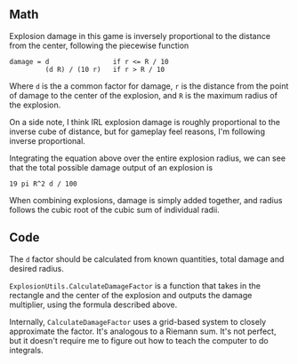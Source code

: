 ﻿## Math

Explosion damage in this game is inversely proportional to the distance from the center, following the piecewise function
```
damage = d                if r <= R / 10
         (d R) / (10 r)   if r > R / 10
```

Where `d` is the a common factor for damage, `r` is the distance from the point of damage to the center of the explosion, and `R` is the maximum radius of the explosion.

On a side note, I think IRL explosion damage is roughly proportional to the inverse cube of distance, but for gameplay feel reasons, I'm following inverse proportional.

Integrating the equation above over the entire explosion radius, we can see that the total possible damage output of an explosion is

`19 pi R^2 d / 100`

When combining explosions, damage is simply added together, and radius follows the cubic root of the cubic sum of individual radii.

## Code

The `d` factor should be calculated from known quantities, total damage and desired radius.

`ExplosionUtils.CalculateDamageFactor` is a function that takes in the rectangle and the center of the explosion and outputs the damage multiplier, using the formula described above.

Internally, `CalculateDamageFactor` uses a grid-based system to closely approximate the factor. It's analogous to a Riemann sum. It's not perfect, but it doesn't require me to figure out how to teach the computer to do integrals.
